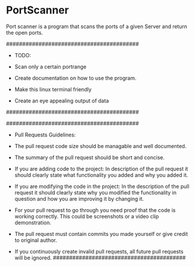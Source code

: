# PortScanner
 
 Port scanner is a program that scans the ports of a given Server and return the open ports. 
 
 
 #########################################
 - TODO:
 
 - Scan only a certain portrange
 - Create documentation on how to use
   the program. 
 - Make this linux terminal friendly
 - Create an eye appealing output of data
 
 #########################################
 
 
 #########################################
 - Pull Requests Guidelines:
 
 - The pull request code size should be 
   managable and well documented.
    
 - The summary of the pull request should 
   be short and concise.
   
 - If you are adding code to the project:
   In description of the pull request it 
   should clearly state what functionality
   you added and why you added it.
   
 - If you are modifying the code in the 
   project:
   In the description of the pull request 
   it should clearly state why you modified
   the functionality in question and how 
   you are improving it by changing it. 
   
 - For your pull request to go through
   you need proof that the code is working
   correctly. This could be screenshots 
   or a video clip demonstration. 
   
 - The pull request must contain commits 
   you made yourself or give credit to
   original author.
 
 - If you continuously create invalid 
   pull requests, all future pull requests
   will be ignored. 
 #########################################
